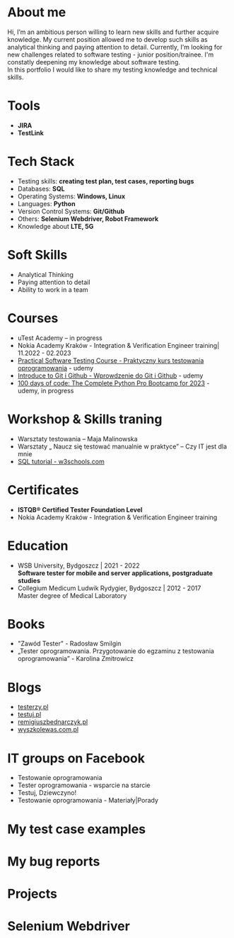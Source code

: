 # About me
Hi, I’m an ambitious person willing to learn new skills and further acquire knowledge. 
My current position allowed me to develop such skills as analytical thinking and paying attention to detail. Currently, I'm looking for new challenges related to software testing - junior position/trainee. I'm constatly deepening my knowledge about software testing.
<br> In this portfolio I would like to share my testing knowledge and technical skills. 

# Tools
- **JIRA**
- **TestLink**

# Tech Stack
- Testing skills: **creating test plan, test cases, reporting bugs**
- Databases: **SQL**
- Operating Systems: **Windows, Linux**
- Languages: **Python**
- Version Control Systems: **Git/Github**
- Others: **Selenium Webdriver, Robot Framework**
- Knowledge about **LTE, 5G**

# Soft Skills 
- Analytical Thinking
- Paying attention to detail
- Ability to work in a team

# Courses
- uTest Academy – in progress
- Nokia Academy Kraków - Integration & Verification Engineer training| 11.2022 - 02.2023
- [Practical Software Testing Course - Praktyczny kurs testowania oprogramowania](https://www.udemy.com/course/praktyczny-kurs-testowania-oprogramowania/) - udemy
- [Introduce to Git i Github - Wprowdzenie do Git i Github](https://www.udemy.com/course/kurs-git-i-github-od-podstaw/) - udemy
- [100 days of code: The Complete Python Pro Bootcamp for 2023](https://www.udemy.com/course/100-days-of-code/) - udemy, in progress

# Workshop & Skills traning
- Warsztaty testowania – Maja Malinowska
- Warsztaty „ Naucz się testować manualnie w praktyce” – Czy IT jest dla mnie 
- [SQL tutorial - w3schools.com](https://www.w3schools.com/sql/)

# Certificates
- **ISTQB® Certified Tester Foundation Level**
- Nokia Academy Kraków - Integration & Verification Engineer training

# Education
- WSB University, Bydgoszcz | 2021 - 2022
<br> **Software tester for mobile and server applications, postgraduate studies**
- Collegium Medicum Ludwik Rydygier, Bydgoszcz | 2012 - 2017
<br> Master degree of Medical Laboratory

# Books 
- "Zawód Tester" -  Radosław Smilgin
- „Tester oprogramowania. Przygotowanie do egzaminu z testowania oprogramowania” - Karolina Zmitrowicz

# Blogs 
- [testerzy.pl](https://testerzy.pl/)
- [testuj.pl](https://testuj.pl/)
- [remigiuszbednarczyk.pl](https://remigiuszbednarczyk.pl/)
- [wyszkolewas.com.pl](https://www.wyszkolewas.com.pl/)

# IT groups on Facebook
- Testowanie oprogramowania
- Tester oprogramowania - wsparcie na starcie
- Testuj, Dziewczyno!
- Testowanie oprogramowania - Materiały|Porady

# My test case examples

# My bug reports

# Projects

# Selenium Webdriver



